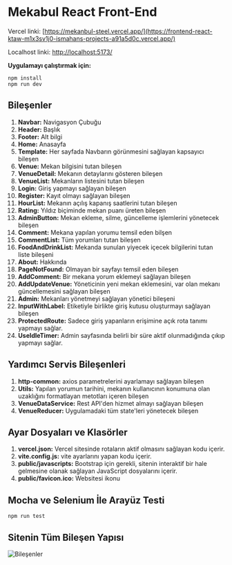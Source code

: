 # Mekabul React Front-End

Vercel linki: [https://mekanbul-steel.vercel.app/](https://frontend-react-ktaw-m1x3sv1j0-ismahans-projects-a91a5d0c.vercel.app/)

Localhost linki: [http://localhost:5173/](http://localhost:5173/)

**Uygulamayı çalıştırmak için:**
```
npm install
npm run dev
```

## Bileşenler
1. **Navbar:** Navigasyon Çubuğu
2. **Header:** Başlık
3. **Footer:** Alt bilgi
4. **Home:** Anasayfa
5. **Template:** Her sayfada Navbarın görünmesini sağlayan kapsayıcı bileşen
6. **Venue:** Mekan bilgisini tutan bileşen
7. **VenueDetail:** Mekanın detaylarını gösteren bileşen
8. **VenueList:** Mekanların listesini tutan bileşen
9. **Login:** Giriş yapmayı sağlayan bileşen
10. **Register:** Kayıt olmayı sağlayan bileşen
11. **HourList:** Mekanın açılış kapanış saatlerini tutan bileşen
12. **Rating:** Yıldız biçiminde mekan puanı üreten bileşen
13. **AdminButton:** Mekan ekleme, silme, güncelleme işlemlerini yönetecek bileşen
14. **Comment:** Mekana yapılan yorumu temsil eden bilşen
15. **CommentList:** Tüm yorumları tutan bileşen
16. **FoodAndDrinkList:** Mekanda sunulan yiyecek içecek bilgilerini tutan liste bileşeni
17. **About:** Hakkında
18. **PageNotFound:** Olmayan bir sayfayı temsil eden bileşen
19. **AddComment:** Bir mekana yorum eklemeyi sağlayan bileşen
20. **AddUpdateVenue:** Yöneticinin yeni mekan eklemesini, var olan mekanı güncellemesini sağlayan bileşen
21. **Admin:** Mekanları yönetmeyi sağlayan yönetici bileşeni
22. **InputWithLabel:** Etiketiyle birlikte giriş kutusu oluşturmayı sağlayan bileşen
23. **ProtectedRoute:** Sadece giriş yapanların erişimine açık rota tanımı yapmayı sağlar.
24. **UseIdleTimer:** Admin sayfasında belirli bir süre aktif olunmadığında çıkıp yapmayı sağlar.
## Yardımcı Servis Bileşenleri
1. **http-common:** axios parametrelerini ayarlamayı sağlayan bileşen
2. **Utils:** Yapılan yorumun tarihini, mekanın kullanıcının konumuna olan uzaklığını formatlayan metotları içeren bileşen
3. **VenueDataService:** Rest API'den hizmet almayı sağlayan bileşen
4. **VenueReducer:** Uygulamadaki tüm state'leri yönetecek bileşen

## Ayar Dosyaları ve Klasörler
1. **vercel.json:** Vercel sitesinde rotaların aktif olmasını sağlayan kodu içerir.
2. **vite.config.js:** vite ayarlarını yapan kodu içerir.
3. **public/javascripts:** Bootstrap için gerekli, sitenin interaktif bir hale gelmesine olanak sağlayan JavaScript dosyalarını içerir.
4. **public/favicon.ico:** Websitesi ikonu

## Mocha ve Selenium İle Arayüz Testi

```
npm run test
```

## Sitenin Tüm Bileşen Yapısı

![Bileşenler](<Frontend Tasarım.png>)
